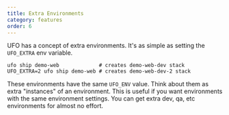 ```yaml
---
title: Extra Environments
category: features
order: 6
---
```


UFO has a concept of extra environments. It's as simple as setting the `UFO_EXTRA` env variable.

    ufo ship demo-web             # creates demo-web-dev stack
    UFO_EXTRA=2 ufo ship demo-web # creates demo-web-dev-2 stack

These environments have the same `UFO_ENV` value. Think about them as extra "instances" of an environment. This is useful if you want environments with the same environment settings. You can get extra dev, qa, etc environments for almost no effort.

